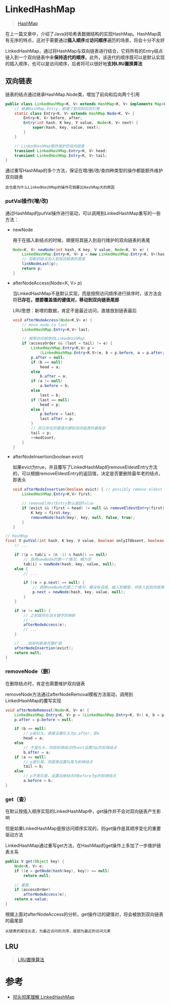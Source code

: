 # LinkedHashMap

> [HashMap](https://asea-cch.life/archives/hashmap)

在上一篇文章中，介绍了Java对哈希表数据结构的实现HashMap。HashMap具有无序的特点，这对于需要通过**插入顺序**或**访问顺序**遍历的场景，将会十分不友好

LinkedHashMap，通过将HashMap与双向链表进行结合，它将所有的Entry结点链入到一个双向链表中来**保持迭代的顺序**。此外，该迭代的顺序既可以是默认实现的插入顺序，也可以是访问顺序，后者将可以很好地**支持LRU置换算法**

## **双向链表**

链表的结点通过继承HashMap.Node类，增加了前向和后向两个引用

```java
public class LinkedHashMap<K, V> extends HashMap<K, V> implements Map<K, V> {
    // 继承HashMap.Entry，新增了前向和后向引用
    static class Entry<K, V> extends HashMap.Node<K, V> {
        Entry<K, V> before, after;
        Entry(int hash, K key, V value， Node<K, V> next) {
            super(hash, key, value, next);
        }
    }

    // LinkedHashMap额外维护的双向链表
    transient LinkedHashMap.Entry<K, V> head;
    transient LinkedHashMap.Entry<K, V> tail;
}
```

通过重写HashMap的多个方法，保证在增/删/改/查四种类型的操作都能额外维护双向链表

    这也是为什么LinkedHashMap的操作花销要比HashMap大的原因

### **putVal操作(增/改)**

通过HashMap的putVal操作进行驱动，可以调用到LinkedHashMap重写的一些方法：

- newNode

    用于在插入新结点的时候，顺便将其链入到自行维护的双向链表的表尾

    ```java
    Node<K, V> newNode(int hash, K key, V value, Node<K, V> e) {
        LinkedHashMap.Entry<K, V> p = new LinkedHashMap.Entry<K, V>(hash, key, value, e);
        // 将新的结点加入到双向链表的表尾
        linkNodeLast(p);
        return p;
    }
    ```

- afterNodeAccess(Node<K, V> p)

    当LinkedHashMap不是默认实现，而是按照访问顺序进行排序时，该方法会将**已存在，想要覆盖值的键值对，移动到双向链表尾部**

    LRU思想：新增的数据，肯定不是最近访问，直接放到链表最后

    ```java
    void afterNodeAccess(Node<K,V> e) { 
        // move node to last
        LinkedHashMap.Entry<K,V> last;

        // 按照访问顺序的LinkedHashMap
        if (accessOrder && (last = tail) != e) {
            LinkedHashMap.Entry<K,V> p =
                (LinkedHashMap.Entry<K,V>)e, b = p.before, a = p.after;
            p.after = null;
            if (b == null)
                head = a;
            else
                b.after = a;
            if (a != null)
                a.before = b;
            else
                last = b;
            if (last == null)
                head = p;
            else {
                p.before = last;
                last.after = p;
            }
            // 将已存在的键值对挪到双向链表的最尾部
            tail = p;
            ++modCount;
        }
    }
    ```

- afterNodeInsertion(boolean evict)

    如果evict为true，并且覆写了LinkedHashMap的removeEldestEntry方法的，可以根据removeEldestEntry的返回值，决定是否要删除最年老的结点，即表头

    ```java
    void afterNodeInsertion(boolean evict) { // possibly remove eldest
        LinkedHashMap.Entry<K,V> first;

        // removeEldestEntry默认返回false
        if (evict && (first = head) != null && removeEldestEntry(first)) {
            K key = first.key;
            removeNode(hash(key), key, null, false, true);
        }
    }
    ```

```java
// HashMap
final V putVal(int hash, K key, V value, boolean onlyIfAbsent, boolean evict) {
    // ...

    if ((p = tab[i = (n -1) & hash]) == null)
        // 调用newNode的第一个情况，桶为空
        tab[i] = newNode(hash, key, value, null);
    else {
        // ...

        if ((e = p.next) == null) {
            // 调用newNode的第二个情况，桶没有该值，插入到桶尾，并链入到双向链表的尾部
            p.next = newNode(hash, key, value, null);
        }
    }

    if (e != null) {
        // 之前就存在该关键字的映射
        // ...
        afterNodeAccess(e);
        // ...
    }

    // ...结尾判断是否要扩容
    afterNodeInsertion(evict);
    return null;
}
```

### **removeNode（删）**

在删除结点时，肯定也需要维护双向链表

removeNode方法通过afterNodeRemoval模板方法驱动，调用到LinkedHashMap的覆写实现

```java
void afterNodeRemoval(Node<K, V> e) {
    LinkedHashMap.Entry<K, V> p = (LinkedHashMap.Entry<K, V>) e, b = p.before, a = p.after;
    p.after = p.before = null;

    if (b == null)
        // p是队头，直接设置队头为p.after，即a
        head = a;
    else
        // 不是队头，则将前继结点的next设置为p的后继结点
        b.after = a;
    if (a == null)
        // p是队尾，则直接设置队尾为前继结点
        tail = b;
    else
        // p不是队尾，设置后继结点的before为p的前继结点
        a.before = b;
}
```

### **get（查）**

在默认按插入顺序实现的LinkedHashMap中，get操作并不会对双向链表产生影响

但是如果LinkedHashMap是按访问顺序实现的，则get操作是其顺序变化的重要驱动方法

LinkedHashMap通过重写get方法，在HashMap的get操作上多加了一步维护链表关系

```java
public V get(Object key) {
    Node<K, V> e;
    if ((e = getNode(hash(key), key)) == null)
        return null;
    
    // 重要
    if (accessOrder)
        afterNodeAccess(e);
    return e.value;
}
```

根据上面对afterNodeAccess的分析，get操作过的键值对，将会被放到双向链表的最尾部

    从链表的尾往头走，为最近访问的次序，尾部为最近的访问元素

## **LRU**

> [LRU置换算法](https://asea-cch.life/achrives/lru)

# 参考
- [彻头彻尾理解 LinkedHashMap](https://blog.csdn.net/justloveyou_/article/details/71713781)